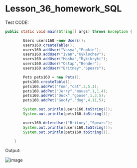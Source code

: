 # Lesson_36_homework_SQL

Test CODE:
```java
public static void main(String[] args) throws Exception {

        Users users160 =new Users();
        users160.createTable();
        users160.addUser("Vasya","Pupkin");
        users160.addUser("Ivan","Kyklochev");
        users160.addUser("Masha","Rykikryki");
        users160.addUser("Ostap","Bender");
        users160.addUser("Britney","Spears");

        Pets pets160 = new Pets();
        pets160.createTable();
        pets160.addPet("Tom","cat",2,5,1);
        pets160.addPet("Jerry","mouse",1,1,4);
        pets160.addPet("Duck","goose",1,3,5);
        pets160.addPet("Goofy","dog",4,11,5);

        System.out.println(users160.toString());
        System.out.println(pets160.toString());

        users160.deleteUser("Britney","Spears");
        System.out.println(users160.toString());
        System.out.println(pets160.toString());

    }
```   
Output:

![image](https://user-images.githubusercontent.com/87657613/199999705-95558c6c-f70a-418a-9ddd-9c0e9ed94742.png)

